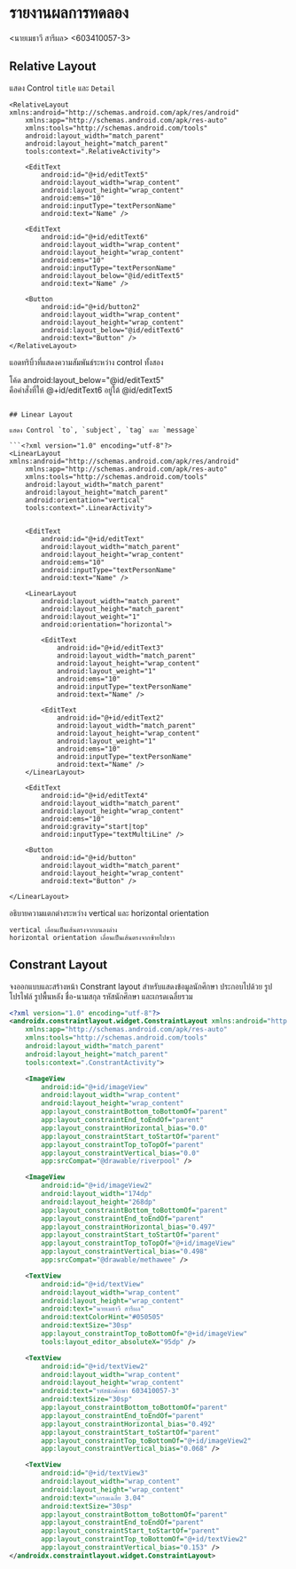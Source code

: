 # รายงานผลการทดลอง

<นายเมธาวี สารีผล> <603410057-3>

## Relative Layout

แสดง Control `title` และ `Detail`

```<?xml version="1.0" encoding="utf-8"?>
<RelativeLayout xmlns:android="http://schemas.android.com/apk/res/android"
    xmlns:app="http://schemas.android.com/apk/res-auto"
    xmlns:tools="http://schemas.android.com/tools"
    android:layout_width="match_parent"
    android:layout_height="match_parent"
    tools:context=".RelativeActivity">

    <EditText
        android:id="@+id/editText5"
        android:layout_width="wrap_content"
        android:layout_height="wrap_content"
        android:ems="10"
        android:inputType="textPersonName"
        android:text="Name" />

    <EditText
        android:id="@+id/editText6"
        android:layout_width="wrap_content"
        android:layout_height="wrap_content"
        android:ems="10"
        android:inputType="textPersonName"
        android:layout_below="@id/editText5"
        android:text="Name" />

    <Button
        android:id="@+id/button2"
        android:layout_width="wrap_content"
        android:layout_height="wrap_content"
        android:layout_below="@id/editText6"
        android:text="Button" />
</RelativeLayout>

```

แอดทริบิ้วที่แสดงความสัมพันธ์ระหว่าง control ทั้งสอง

 <EditText
        android:id="@+id/editText6"
        android:layout_width="wrap_content"
        android:layout_height="wrap_content"
        android:ems="10"
        android:inputType="textPersonName"
        android:layout_below="@id/editText5"
        android:text="Name" />


โค้ด
   android:layout_below="@id/editText5"   
คือคำสั่งที่ให้ @+id/editText6 อยู่ใต้ @id/editText5
```

## Linear Layout

แสดง Control `to`, `subject`, `tag` และ `message`

```<?xml version="1.0" encoding="utf-8"?>
<LinearLayout xmlns:android="http://schemas.android.com/apk/res/android"
    xmlns:app="http://schemas.android.com/apk/res-auto"
    xmlns:tools="http://schemas.android.com/tools"
    android:layout_width="match_parent"
    android:layout_height="match_parent"
    android:orientation="vertical"
    tools:context=".LinearActivity">


    <EditText
        android:id="@+id/editText"
        android:layout_width="match_parent"
        android:layout_height="wrap_content"
        android:ems="10"
        android:inputType="textPersonName"
        android:text="Name" />

    <LinearLayout
        android:layout_width="match_parent"
        android:layout_height="match_parent"
        android:layout_weight="1"
        android:orientation="horizontal">

        <EditText
            android:id="@+id/editText3"
            android:layout_width="match_parent"
            android:layout_height="wrap_content"
            android:layout_weight="1"
            android:ems="10"
            android:inputType="textPersonName"
            android:text="Name" />

        <EditText
            android:id="@+id/editText2"
            android:layout_width="match_parent"
            android:layout_height="wrap_content"
            android:layout_weight="1"
            android:ems="10"
            android:inputType="textPersonName"
            android:text="Name" />
    </LinearLayout>

    <EditText
        android:id="@+id/editText4"
        android:layout_width="match_parent"
        android:layout_height="wrap_content"
        android:ems="10"
        android:gravity="start|top"
        android:inputType="textMultiLine" />

    <Button
        android:id="@+id/button"
        android:layout_width="match_parent"
        android:layout_height="wrap_content"
        android:text="Button" />

</LinearLayout>

```

อธิบายความแตกต่างระหว่าง vertical และ horizontal orientation

```
vertical เลื่อนเป็นเส้นตรงจากบนลงล่าง
horizontal orientation เลื่อนเป็นเส้นตรงจากซ้ายไปขวา
```

## Constrant Layout

จงออกแบบและสร้างหน้า Constrant layout สำหรับแสดงข้อมูลนักศึกษา ประกอบไปด้วย รูปโปรไฟล์ รูปพื้นหลัง ชื่อ-นามสกุล รหัสนักศึกษา และเกรดเฉลี่ยรวม

```xml
<?xml version="1.0" encoding="utf-8"?>
<androidx.constraintlayout.widget.ConstraintLayout xmlns:android="http://schemas.android.com/apk/res/android"
    xmlns:app="http://schemas.android.com/apk/res-auto"
    xmlns:tools="http://schemas.android.com/tools"
    android:layout_width="match_parent"
    android:layout_height="match_parent"
    tools:context=".ConstrantActivity">

    <ImageView
        android:id="@+id/imageView"
        android:layout_width="wrap_content"
        android:layout_height="wrap_content"
        app:layout_constraintBottom_toBottomOf="parent"
        app:layout_constraintEnd_toEndOf="parent"
        app:layout_constraintHorizontal_bias="0.0"
        app:layout_constraintStart_toStartOf="parent"
        app:layout_constraintTop_toTopOf="parent"
        app:layout_constraintVertical_bias="0.0"
        app:srcCompat="@drawable/riverpool" />

    <ImageView
        android:id="@+id/imageView2"
        android:layout_width="174dp"
        android:layout_height="268dp"
        app:layout_constraintBottom_toBottomOf="parent"
        app:layout_constraintEnd_toEndOf="parent"
        app:layout_constraintHorizontal_bias="0.497"
        app:layout_constraintStart_toStartOf="parent"
        app:layout_constraintTop_toTopOf="@+id/imageView"
        app:layout_constraintVertical_bias="0.498"
        app:srcCompat="@drawable/methawee" />

    <TextView
        android:id="@+id/textView"
        android:layout_width="wrap_content"
        android:layout_height="wrap_content"
        android:text="นายเมธาวี สารีผล"
        android:textColorHint="#050505"
        android:textSize="30sp"
        app:layout_constraintTop_toBottomOf="@+id/imageView"
        tools:layout_editor_absoluteX="95dp" />

    <TextView
        android:id="@+id/textView2"
        android:layout_width="wrap_content"
        android:layout_height="wrap_content"
        android:text="รหัสนักศึกษา 603410057-3"
        android:textSize="30sp"
        app:layout_constraintBottom_toBottomOf="parent"
        app:layout_constraintEnd_toEndOf="parent"
        app:layout_constraintHorizontal_bias="0.492"
        app:layout_constraintStart_toStartOf="parent"
        app:layout_constraintTop_toBottomOf="@+id/imageView2"
        app:layout_constraintVertical_bias="0.068" />

    <TextView
        android:id="@+id/textView3"
        android:layout_width="wrap_content"
        android:layout_height="wrap_content"
        android:text="เกรดเฉลี่ย 3.04"
        android:textSize="30sp"
        app:layout_constraintBottom_toBottomOf="parent"
        app:layout_constraintEnd_toEndOf="parent"
        app:layout_constraintStart_toStartOf="parent"
        app:layout_constraintTop_toBottomOf="@+id/textView2"
        app:layout_constraintVertical_bias="0.153" />
</androidx.constraintlayout.widget.ConstraintLayout>
```

